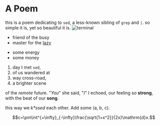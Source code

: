 # A Poem

this is a poem dedicating to `sed`,
a less-known sibling of `grep` and `|`.
so simple it is,
yet so beautiful it is.
![terminal](http://hantian.xyz/wp-content/uploads/2021/01/screenshot.png)

- friend of the busy
- master for the [lazy](http://hantian.xyz)
+ some energy
+ some money

1. day I met `sed`,
2. of us wandered at
3. way cross-road,
4. a brighter scene

of the *remote* future.
"*You*" she said, "*I*" I echoed,
our feeling so **strong**,
with the beat of our **song**.

this way we *k\*ssed* each other.
Add some \(a, b, c\).

$$c=\pm\int^{+\infty}_{-\infty}\frac{\sqrt{1+x^2}}{2x}\mathrm{d}x.$$
